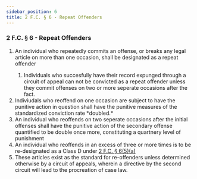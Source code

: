 ```yaml
---
sidebar_position: 6
title: 2 F.C. § 6 - Repeat Offenders
---
```


<h3 id="FC2.6">2 F.C. § 6 - Repeat Offenders</h3>
<ol>
	<li>An individual who repeatedly commits an offense, or breaks any legal article on more than one occasion, shall be designated as a repeat offender</li>
	<ol style={{'list-style' : 'lower-alpha'}}>
		<li>Individuals who succesfully have their record expunged through a circuit of appeal can not be convicted as a repeat offender unless they commit offenses on two or more seperate occasions after the fact.</li>
	</ol>
	<li>Indiviudals who reoffend on one occasion are subject to have the punitive action in question shall have the punitive measures of the standardized conviction rate *doubled.*</li>
	<li>An individual who reoffends on two seperate occasions after the initial offenses shall have the punitive action of the secondary offense quantified to be double once more, constituting a quartnery level of punishment</li>
	<li>An individual who reoffends in an excess of three or more times is to be re-designated as a Class D under <a href="https://legislation.scpfofficial.com/foundation_code/penal_code/criminal_procedure/article_six">2 F.C. § 6(5)(a)</a></li>
	<li>These articles exist as the standard for re-offenders unless determined otherwise by a circuit of appeals, wherein a directive by the second circuit will lead to the procreation of case law.</li>
</ol>